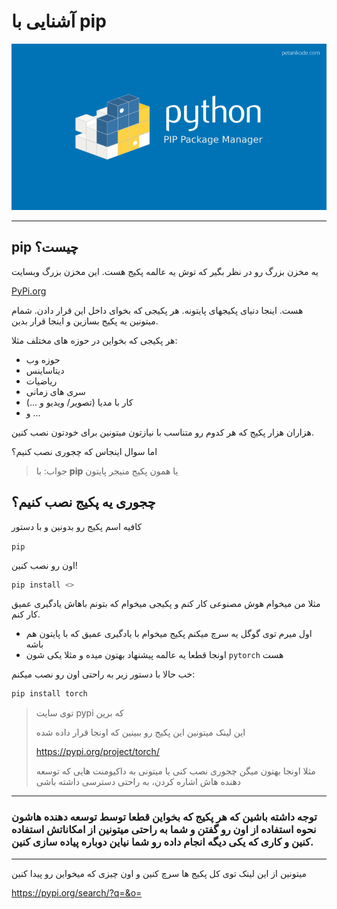 # آشنایی با pip

<p align="center">
  <img alt="ّgit + github" src="images/pip.png"> 
</p>

---
## pip چیست؟

یه مخزن بزرگ رو در نظر بگیر که توش یه عالمه پکیج هست. این مخزن بزرگ وبسایت 

[PyPi.org](https://pypi.org/)

هست.
اینجا دنیای پکیجهای پایتونه. هر پکیجی که بخوای داخل این قرار دادن. شمام میتونین یه پکیج بسازین و اینجا قرار بدین.

هر پکیجی که بخواین در حوزه های مختلف مثلا:

- حوزه وب
- دیتاساینس
- ریاضیات
- سری های زمانی
- کار با مدیا (تصویر/ ویدیو و ...)
- و ...

هزاران هزار پکیج که هر کدوم رو متناسب با نیازتون میتونین برای خودتون نصب 
کنین. 

اما سوال اینجاس که چجوری نصب کنیم؟
> جواب: با **pip** یا همون پکیج منیجر پایتون

## چجوری یه پکیج نصب کنیم؟
کافیه اسم پکیج رو بدونین و با دستور 

`pip`

اون رو نصب کنین!

```python
pip install <>
```

مثلا من میخوام هوش مصنوعی کار کنم و پکیجی میخوام که بتونم باهاش یادگیری عمیق کار کنم. 

- اول میرم توی گوگل یه سرچ میکنم پکیج میخوام با یادگیری عمیق که با پایتون هم باشه
- اونجا قطعا یه عالمه پیشنهاد بهتون میده و مثلا یکی شون `pytorch` هست

خب حالا با دستور زیر به راحتی اون رو نصب میکنم:

```python
pip install torch
```

> توی سایت pypi که برین
>
> این لینک میتونین این پکیج رو ببینین که اونجا قرار داده شده
>
> https://pypi.org/project/torch/
> 
> مثلا اونجا بهتون میگن چجوری نصب کنی یا میتونی به داکیومنت هایی که توسعه دهنده هاش اشاره کردن، به راحتی دسترسی داشته باشی

---

### توجه داشته باشین که هر پکیج که بخواین قطعا توسط توسعه دهنده هاشون نحوه استفاده از اون رو گفتن و شما به راحتی میتونین از امکاناتش استفاده کنین و کاری که یکی دیگه انجام داده رو شما نیاین دوباره پیاده سازی کنین.

---

میتونین از این لینک توی کل پکیج ها سرچ کنین و اون چیزی که میخواین رو پیدا کنین

https://pypi.org/search/?q=&o=